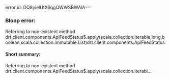 error id: DQ8yielUtX6qgQWWSBWAlA==
### Bloop error:

Referring to non-existent method drt.client.components.ApiFeedStatus$.apply(scala.collection.Iterable,long,boolean,scala.collection.immutable.List)drt.client.components.ApiFeedStatus
#### Short summary: 

Referring to non-existent method drt.client.components.ApiFeedStatus$.apply(scala.collection.Iterabl...
